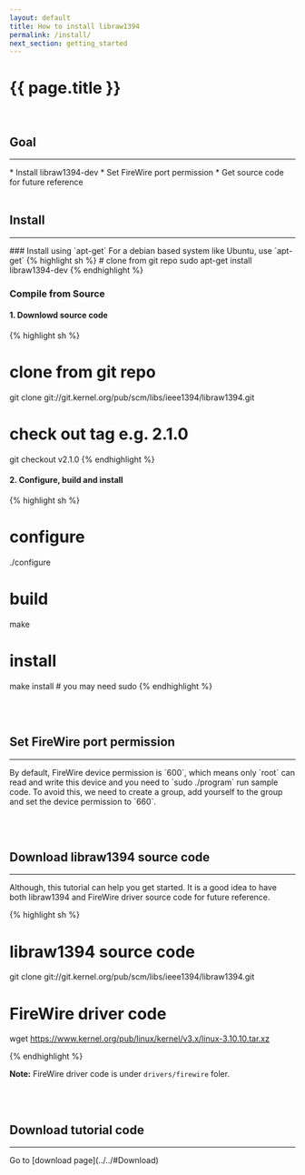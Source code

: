 ```yaml
---
layout: default
title: How to install libraw1394
permalink: /install/
next_section: getting_started
---
```

# {{ page.title }}
<br>

## Goal  
<hr>  
* Install libraw1394-dev
* Set FireWire port permission
* Get source code for future reference
<br><br>


## Install 
<hr>  
### Install using `apt-get`
For a debian based system like Ubuntu, use `apt-get`
{% highlight sh %}
# clone from git repo
sudo apt-get install libraw1394-dev 
{% endhighlight %}  

### Compile from Source

#### 1. Downlowd source code

{% highlight sh %}
# clone from git repo
git clone git://git.kernel.org/pub/scm/libs/ieee1394/libraw1394.git 
# check out tag e.g. 2.1.0
git checkout v2.1.0
{% endhighlight %}

#### 2. Configure, build and install
{% highlight sh %}
# configure
./configure
# build
make
# install 
make install  # you may need sudo
{% endhighlight %}

<br><br>

## Set FireWire port permission
<hr>
By default, FireWire device permission is `600`, which means only `root` can
read and write this device and you need to `sudo ./program` run sample code. To
avoid this, we need to create a group, add yourself to the group and set the
device permission to `660`.



<br><br>

## Download libraw1394 source code
<hr>
Although, this tutorial can help you get started. It is a good idea to have both
libraw1394 and FireWire driver source code for future reference. 

{% highlight sh %}
# libraw1394 source code
git clone git://git.kernel.org/pub/scm/libs/ieee1394/libraw1394.git

# FireWire driver code
wget https://www.kernel.org/pub/linux/kernel/v3.x/linux-3.10.10.tar.xz 

{% endhighlight %}  

**Note:** FireWire driver code is under `drivers/firewire` foler.


<br><br>
## Download tutorial code
<hr>
Go to [download page](../../#Download)










